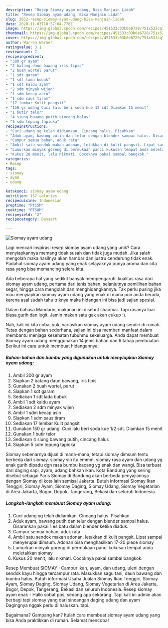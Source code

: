 ```yaml
---
description: "Resep Siomay ayam udang, Bisa Manjain Lidah"
title: "Resep Siomay ayam udang, Bisa Manjain Lidah"
slug: 2032-resep-siomay-ayam-udang-bisa-manjain-lidah
date: 2020-11-03T18:57:04.778Z
image: https://img-global.cpcdn.com/recipes/451533c03b0e6720/751x532cq70/siomay-ayam-udang-foto-resep-utama.jpg
thumbnail: https://img-global.cpcdn.com/recipes/451533c03b0e6720/751x532cq70/siomay-ayam-udang-foto-resep-utama.jpg
cover: https://img-global.cpcdn.com/recipes/451533c03b0e6720/751x532cq70/siomay-ayam-udang-foto-resep-utama.jpg
author: Warren Warner
ratingvalue: 3.1
reviewcount: 7
recipeingredient:
- "300 gr ayam"
- "2 batang daun bawang iris tipis"
- "2 buah wortel parut"
- "1 sdt garam"
- "1 sdt lada bubuk"
- "1 sdt kaldu ayam"
- "2 sdm minyak wijen"
- "1 sdm kecap asin"
- "1 sdm saus tiram"
- "17 lembar Kulit pangsit"
- "150 gr udang Cuci lalu beri soda kue 12 sdt Diamkan 15 menit"
- "1 butir telor"
- "4 siung bawang putih cincang halus"
- "5 sdm tepung tapioka"
recipeinstructions:
- "Cuci udang yg telah didiamkan. Cincang halus. Pisahkan"
- "Aduk ayam, bawang putih dan telur dengan blender sampai halus. Disarankan pakai 1 es batu dalam blender ketika diaduk."
- "Campur semua bahan, aduk rata"
- "Ambil satu sendok makan adonan, letakkan di kulit pangsit. Lipat sampai menyerupai dimsum. Adonan bisa menghasilkan 17-20 piece siomay"
- "Lumurkan minyak goreng di permukaan panci kukusan tempat anda meletakkan siomay"
- "Kukus 20 menit, lalu nikmati. Cocoknya pakai sambal bangkok."
categories:
- Resep
tags:
- siomay
- ayam
- udang

katakunci: siomay ayam udang 
nutrition: 157 calories
recipecuisine: Indonesian
preptime: "PT15M"
cooktime: "PT58M"
recipeyield: "2"
recipecategory: Dessert

---
```



![Siomay ayam udang](https://img-global.cpcdn.com/recipes/451533c03b0e6720/751x532cq70/siomay-ayam-udang-foto-resep-utama.jpg)

Lagi mencari inspirasi resep siomay ayam udang yang unik? Cara menyiapkannya memang tidak susah dan tidak juga mudah. Jika salah mengolah maka hasilnya akan hambar dan justru cenderung tidak enak. Padahal siomay ayam udang yang enak selayaknya punya aroma dan cita rasa yang bisa memancing selera kita.

Ada beberapa hal yang sedikit banyak mempengaruhi kualitas rasa dari siomay ayam udang, pertama dari jenis bahan, selanjutnya pemilihan bahan segar, hingga cara mengolah dan menghidangkannya. Tak perlu pusing jika mau menyiapkan siomay ayam udang yang enak di mana pun anda berada, karena asal sudah tahu triknya maka hidangan ini bisa jadi sajian spesial.

Dalam bahasa Mandarin, makanan ini disebut shaomai. Tapi rasanya luar biasa.gurih dan legit. Jamin makan satu gak akan cukup :).


Nah, kali ini kita coba, yuk, variasikan siomay ayam udang sendiri di rumah. Tetap dengan bahan sederhana, sajian ini bisa memberi manfaat dalam membantu menjaga kesehatan tubuhmu sekeluarga. Anda dapat membuat Siomay ayam udang menggunakan 14 jenis bahan dan 6 tahap pembuatan. Berikut ini cara untuk membuat hidangannya.

<!--inarticleads1-->

##### Bahan-bahan dan bumbu yang digunakan untuk menyiapkan Siomay ayam udang:

1. Ambil 300 gr ayam
1. Siapkan 2 batang daun bawang, iris tipis
1. Gunakan 2 buah wortel, parut
1. Siapkan 1 sdt garam
1. Sediakan 1 sdt lada bubuk
1. Ambil 1 sdt kaldu ayam
1. Sediakan 2 sdm minyak wijen
1. Ambil 1 sdm kecap asin
1. Siapkan 1 sdm saus tiram
1. Sediakan 17 lembar Kulit pangsit
1. Gunakan 150 gr udang. Cuci lalu beri soda kue 1/2 sdt. Diamkan 15 menit
1. Gunakan 1 butir telor
1. Sediakan 4 siung bawang putih, cincang halus
1. Siapkan 5 sdm tepung tapioka


Siomay sebenarnya dijual di mana-mana, tetapi siomay dimsum tentu berbeda dari siomay. siomay sin itu emmm. siomay rasa ayam dan udang yg enak gurih dipadu dgn rasa bumbu kacang yg enak dan wangi. Bisa terbuat dari daging sapi, ayam, udang bahkan ikan. Kota Bandung yang sering disebut sebagai Paris Siomay di Bandung akan berbeda penyajiannya dengan Siomay di kota lain semisal Jakarta. Butuh informasi Siomay Ikan Tenggiri, Siomay Ayam, Siomay Daging, Siomay Udang, Siomay Vegetarian di Area Jakarta, Bogor, Depok, Tangerang, Bekasi dan seluruh Indonesia. 

<!--inarticleads2-->

##### Langkah-langkah membuat Siomay ayam udang:

1. Cuci udang yg telah didiamkan. Cincang halus. Pisahkan
1. Aduk ayam, bawang putih dan telur dengan blender sampai halus. Disarankan pakai 1 es batu dalam blender ketika diaduk.
1. Campur semua bahan, aduk rata
1. Ambil satu sendok makan adonan, letakkan di kulit pangsit. Lipat sampai menyerupai dimsum. Adonan bisa menghasilkan 17-20 piece siomay
1. Lumurkan minyak goreng di permukaan panci kukusan tempat anda meletakkan siomay
1. Kukus 20 menit, lalu nikmati. Cocoknya pakai sambal bangkok.


Resep Membuat SIOMAY : Campur ikan, ayam, dan udang, uleni dengan sendok kayu hingga tercampur rata. Masukkan sagu tani, daun bawang dan bumbu halus. Butuh informasi Usaha Jualan Siomay Ikan Tenggiri, Siomay Ayam, Siomay Daging, Siomay Udang, Siomay Vegetarian di Area Jakarta, Bogor, Depok, Tangerang, Bekasi dan seluruh Indonesia. Resep siomay ayam enak - Hallo sobat pos, sedang apa sekarang. Tapi kali ini admin akan berbagi tapi siomay yang dari sincangan daging udang dan ayam Dagingnya nggak perlu di haluskan. tapi. 

Bagaimana? Gampang kan? Itulah cara membuat siomay ayam udang yang bisa Anda praktikkan di rumah. Selamat mencoba!
